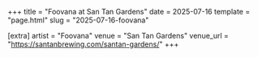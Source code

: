 +++
title = "Foovana at San Tan Gardens"
date = 2025-07-16
template = "page.html"
slug = "2025-07-16-foovana"

[extra]
artist = "Foovana"
venue = "San Tan Gardens"
venue_url = "https://santanbrewing.com/santan-gardens/"
+++
